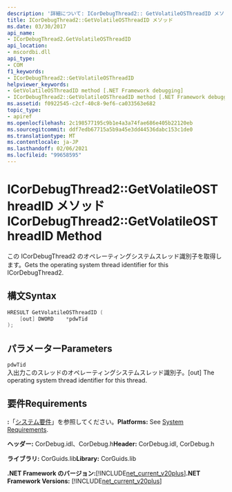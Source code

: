 ```yaml
---
description: '詳細について: ICorDebugThread2:: GetVolatileOSThreadID メソッド'
title: ICorDebugThread2::GetVolatileOSThreadID メソッド
ms.date: 03/30/2017
api_name:
- ICorDebugThread2.GetVolatileOSThreadID
api_location:
- mscordbi.dll
api_type:
- COM
f1_keywords:
- ICorDebugThread2::GetVolatileOSThreadID
helpviewer_keywords:
- GetVolatileOSThreadID method [.NET Framework debugging]
- ICorDebugThread2::GetVolatileOSThreadID method [.NET Framework debugging]
ms.assetid: f0922545-c2cf-40c8-9ef6-ca033563e682
topic_type:
- apiref
ms.openlocfilehash: 2c198577195c9b1e4a3a74fae686e405b22120eb
ms.sourcegitcommit: ddf7edb67715a5b9a45e3dd44536dabc153c1de0
ms.translationtype: MT
ms.contentlocale: ja-JP
ms.lasthandoff: 02/06/2021
ms.locfileid: "99658595"
---
```

# <a name="icordebugthread2getvolatileosthreadid-method"></a><span data-ttu-id="22899-103">ICorDebugThread2::GetVolatileOSThreadID メソッド</span><span class="sxs-lookup"><span data-stu-id="22899-103">ICorDebugThread2::GetVolatileOSThreadID Method</span></span>

<span data-ttu-id="22899-104">この ICorDebugThread2 のオペレーティングシステムスレッド識別子を取得します。</span><span class="sxs-lookup"><span data-stu-id="22899-104">Gets the operating system thread identifier for this ICorDebugThread2.</span></span>  
  
## <a name="syntax"></a><span data-ttu-id="22899-105">構文</span><span class="sxs-lookup"><span data-stu-id="22899-105">Syntax</span></span>  
  
```cpp  
HRESULT GetVolatileOSThreadID (  
    [out] DWORD    *pdwTid  
);  
```  
  
## <a name="parameters"></a><span data-ttu-id="22899-106">パラメーター</span><span class="sxs-lookup"><span data-stu-id="22899-106">Parameters</span></span>  

 `pdwTid`  
 <span data-ttu-id="22899-107">入出力このスレッドのオペレーティングシステムスレッド識別子。</span><span class="sxs-lookup"><span data-stu-id="22899-107">[out] The operating system thread identifier for this thread.</span></span>  
  
## <a name="requirements"></a><span data-ttu-id="22899-108">要件</span><span class="sxs-lookup"><span data-stu-id="22899-108">Requirements</span></span>  

 <span data-ttu-id="22899-109">**:**「[システム要件](../../get-started/system-requirements.md)」を参照してください。</span><span class="sxs-lookup"><span data-stu-id="22899-109">**Platforms:** See [System Requirements](../../get-started/system-requirements.md).</span></span>  
  
 <span data-ttu-id="22899-110">**ヘッダー:** CorDebug.idl、CorDebug.h</span><span class="sxs-lookup"><span data-stu-id="22899-110">**Header:** CorDebug.idl, CorDebug.h</span></span>  
  
 <span data-ttu-id="22899-111">**ライブラリ:** CorGuids.lib</span><span class="sxs-lookup"><span data-stu-id="22899-111">**Library:** CorGuids.lib</span></span>  
  
 <span data-ttu-id="22899-112">**.NET Framework のバージョン:**[!INCLUDE[net_current_v20plus](../../../../includes/net-current-v20plus-md.md)]</span><span class="sxs-lookup"><span data-stu-id="22899-112">**.NET Framework Versions:** [!INCLUDE[net_current_v20plus](../../../../includes/net-current-v20plus-md.md)]</span></span>
